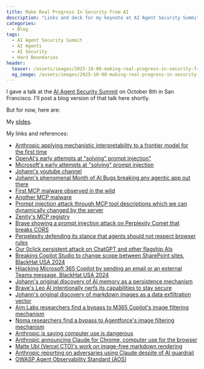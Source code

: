 ```yaml
---
title: Make Real Progress In Security From AI
description: "Links and deck for my keynote at AI Agent Security Summit, SF Oct 8. There's a big discrepancy between our feeling of progress and reality for hackers. AI security and safety benchmarks go up. But hackers don't notice. Their partying like its 1999. Security from AI has been going in the wrong direction, relying on soft boundaries like AI guardrails and safety training. We CAN make progress though. Reverse engineering different flagship AI agent systems reveals design choices that introduce hard boundaries. Ones that attacks cannot cross without a software vulnerability. We'll learn from these choices, and take a step back to offer a better way forward with defense in depth."
categories:
  - Blog
tags:
  - AI Agent Security Summit
  - AI Agents
  - AI Security
  - Hard Boundaries
header:
  teaser: /assets/images/2025-10-08-making-real-progress-in-security-from-ai/AIAgentSummit.png
  og_image: /assets/images/2025-10-08-making-real-progress-in-security-from-ai/AIAgentSummit.png
---
```


I gave a talk at the [AI Agent Security Summit](https://zenity.io/resources/events/ai-agent-security-summit-2025) on October 8th in San Francisco.
I'll post a blog version of that talk here shortly.

But for now, here are:

My [slides](../assets/pdfs/2025-10-08_ActuallyMakingProgressInSecurityFromAI.pdf).

My links and references:

- [Anthropic applying mechanistic interpretability to a frontier model for the first time](https://x.com/jack_w_lindsey/status/1972732219795153126)
- [OpenAI's early attempts at "solving" prompt injection"](https://openai.com/index/the-instruction-hierarchy/)
- [Microsoft's early attempts at "solving" prompt injection](https://www.microsoft.com/en-us/security/blog/2024/06/26/mitigating-skeleton-key-a-new-type-of-generative-ai-jailbreak-technique/)
- [Johann's youtube channel](https://www.youtube.com/@embracethered/videos)
- [Johann's phenomenal Month of AI Bugs breaking any agentic app out there](https://monthofaibugs.com/)
- [First MCP malware observed in the wild](https://www.koi.ai/blog/postmark-mcp-npm-malicious-backdoor-email-theft)
- [Another MCP malware](https://www.koi.ai/blog/mcp-malware-wave-continues-a-remote-shell-in-backdoor)
- [Prompt injection attack through MCP tool descriptions which we can dynamically changed by the server](https://invariantlabs.ai/blog/mcp-security-notification-tool-poisoning-attacks)
- [Zenity's MCP registry](https://zenitymcp.com/)
- [Brave showing a prompt injection attack on Perplexity Comet that breaks CORS](https://brave.com/blog/comet-prompt-injection/)
- [Perpelexity defending its stance that agents should not respect browser rules](https://www.perplexity.ai/hub/blog/agents-or-bots-making-sense-of-ai-on-the-open-web)
- [Our 0click persistent attack on ChatGPT and other flagship AIs](https://www.mbgsec.com/posts/2025-08-08-enterprise-ai-compromise-0click-exploit-methods-sneak-peek/)
- [Breaking Copilot Studio to change scope between SharePoint sites, BlackHat USA 2024](https://labs.zenity.io/p/links-materials-15-ways-break-copilot)
- [Hijacking Microsoft 365 Copilot by sending an email or an external Teams message, BlackHat USA 2024](https://labs.zenity.io/p/links-materials-living-off-microsoft-copilot)
- [Johann's original discovery of AI memory as a persistence mechanism](https://embracethered.com/blog/posts/2024/chatgpt-macos-app-persistent-data-exfiltration/)
- [Brave's Leo AI intentionally nerfs its capabilities to stay secure](https://www.makeuseof.com/ai-browser-for-privacy-brave-leo/)
- [Johann's original discovery of markdown images as a data exfiltration vector](https://embracethered.com/blog/posts/2023/chatgpt-webpilot-data-exfil-via-markdown-injection/)
- [Aim Labs researchers find a bypass to M365 Copilot's image filtering mechanism](https://www.aim.security/aim-labs/aim-labs-echoleak-blogpost)
- [Noma researchers find a bypass to Agentforce's image filtering mechanism](https://noma.security/blog/forcedleak-agent-risks-exposed-in-salesforce-agentforce/)
- [Anthropic is saying computer use is dangerous](https://github.com/anthropics/claude-quickstarts/tree/main/computer-use-demo)
- [Anthropic announcing Claude for Chrome, computer use for the browser](https://x.com/AnthropicAI/status/1960417002469908903)
- [Malte Ubl (Vercel CTO)'s work on image-free markdown rendering](https://x.com/cramforce/status/1954192748208066772)
- [Anthropic reporting on adversaries using Claude despite of AI guardrail](https://www.anthropic.com/news/detecting-countering-misuse-aug-2025)
- [OWASP Agent Observability Standard (AOS)](http://aos.owasp.org/)